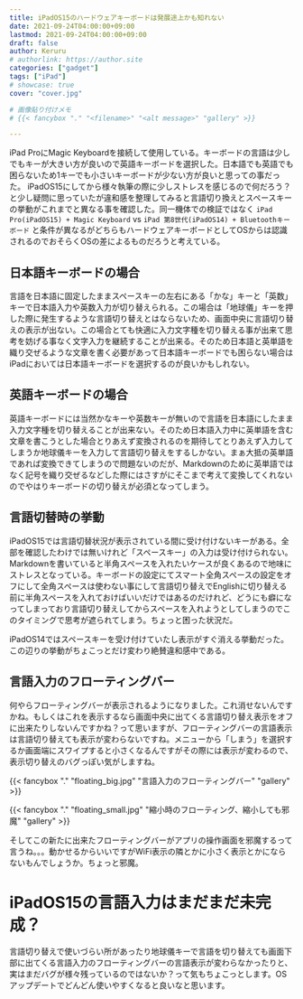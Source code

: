 ```yaml
---
title: iPadOS15のハードウェアキーボードは発展途上かも知れない
date: 2021-09-24T04:00:00+09:00
lastmod: 2021-09-24T04:00:00+09:00
draft: false
author: Keruru
# authorlink: https://author.site
categories: ["gadget"]
tags: ["iPad"]
# showcase: true
cover: "cover.jpg"

# 画像貼り付けメモ
# {{< fancybox "." "<filename>" "<alt message>" "gallery" >}}

---
```


iPad ProにMagic Keyboardを接続して使用している。キーボードの言語は少しでもキーが大きい方が良いので英語キーボードを選択した。日本語でも英語でも困らないため1キーでも小さいキーボードが少ない方が良いと思っての事だった。
iPadOS15にしてから様々執筆の際に少しストレスを感じるので何だろう？と少し疑問に思っていたが違和感を整理してみると言語切り換えとスペースキーの挙動がこれまでと異なる事を確認した。同一機体での検証ではなく `iPad Pro(iPadOS15) + Magic Keyboard` vs `iPad 第8世代(iPadOS14) + Bluetoothキーボード` と条件が異なるがどちらもハードウェアキーボードとしてOSからは認識されるのでおそらくOSの差によるものだろうと考えている。

## 日本語キーボードの場合
言語を日本語に固定したままスペースキーの左右にある「かな」キーと「英数」キーで日本語入力や英数入力が切り替えられる。この場合は「地球儀」キーを押した際に発生するような言語切り替えとはならないため、画面中央に言語切り替えの表示が出ない。この場合とても快適に入力文字種を切り替える事が出来て思考を妨げる事なく文字入力を継続することが出来る。そのため日本語と英単語を織り交ぜるような文章を書く必要があって日本語キーボードでも困らない場合はiPadにおいては日本語キーボードを選択するのが良いかもしれない。

## 英語キーボードの場合
英語キーボードには当然かなキーや英数キーが無いので言語を日本語にしたまま入力文字種を切り替えることが出来ない。そのため日本語入力中に英単語を含む文章を書こうとした場合とりあえず変換されるのを期待してとりあえず入力してしまうか地球儀キーを入力して言語切り替えをするしかない。まぁ大抵の英単語であれば変換できてしまうので問題ないのだが、Markdownのために英単語ではなく記号を織り交ぜるなどした際にはさすがにそこまで考えて変換してくれないのでやはりキーボードの切り替えが必須となってしまう。

## 言語切替時の挙動
iPadOS15では言語切替状況が表示されている間に受け付けないキーがある。全部を確認したわけでは無いけれど「スペースキー」の入力は受け付けられない。Markdownを書いていると半角スペースを入れたいケースが良くあるので地味にストレスとなっている。キーボードの設定にてスマート全角スペースの設定をオフにして全角スペースは使わない事にして言語切り替えでEnglishに切り替える前に半角スペースを入れておけばいいだけではあるのだけれど、どうにも癖になってしまっており言語切り替えしてからスペースを入れようとしてしまうのでこのタイミングで思考が遮られてしまう。ちょっと困った状況だ。

iPadOS14ではスペースキーを受け付けていたし表示がすぐ消える挙動だった。この辺りの挙動がちょこっとだけ変わり絶賛違和感中である。

## 言語入力のフローティングバー
何やらフローティングバーが表示されるようになりました。これ消せないんですかね。もしくはこれを表示するなら画面中央に出てくる言語切り替え表示をオフに出来たりしないんですかね？って思いますが、フローティングバーの言語表示は言語切り替えても表示が変わらないですね。メニューから「しまう」を選択するか画面端にスワイプすると小さくなるんですがその際には表示が変わるので、表示切り替えのバグっぽい気がしますね。

{{< fancybox "." "floating_big.jpg" "言語入力のフローティングバー" "gallery" >}}

{{< fancybox "." "floating_small.jpg" "縮小時のフローティング、縮小しても邪魔" "gallery" >}}

そしてこの新たに出来たフローティングバーがアプリの操作画面を邪魔するって言うね。。。動かせるからいいですがWiFi表示の隣とかに小さく表示とかにならないもんでしょうか。ちょっと邪魔。

# iPadOS15の言語入力はまだまだ未完成？
言語切り替えで使いづらい所があったり地球儀キーで言語を切り替えても画面下部に出てくる言語入力のフローティングバーの言語表示が変わらなかったりと、実はまだバグが様々残っているのではないか？って気もちょこっとします。OSアップデートでどんどん使いやすくなると良いなと思います。

